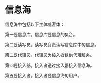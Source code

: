 # 信息海

信息海中包括以下主体或客体：

第一是信息库，信息库是信息的集合。

第二是读写员，读写员负责读写信息库中的信息。

第三是代理员，代理员为接入者提供代理服务。

第四是接入器，接入者通过接入器接入信息海。

第五是接入者，接入者是信息海的用户。
